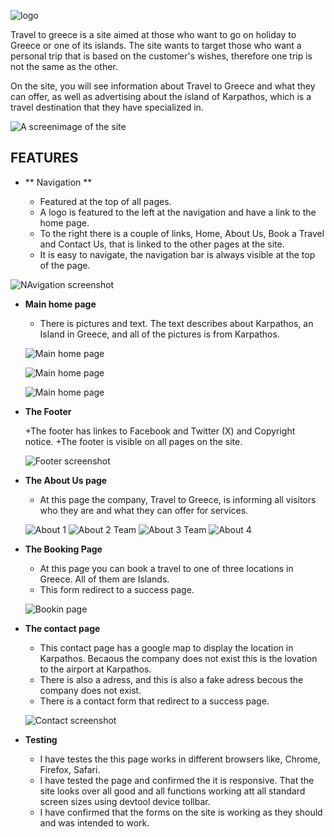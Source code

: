 ![logo](assets/images/logo.webp)

Travel to greece is a site aimed at those who want to go on holiday to Greece or one of its islands. The site wants to target those who want a personal trip that is based on the customer's wishes, therefore one trip is not the same as the other. 

On the site, you will see information about Travel to Greece and what they can offer, as well as advertising about the island of Karpathos, which is a travel destination that they have specialized in.

![A screenimage of the site](assets/images/readme_files/screenimage.webp)

## FEATURES

+ ** Navigation **
  
  + Featured at the top of all pages.
  + A logo is featured to the left at the navigation and have a link to the home page.
  + To the right there is a couple of links, Home, About Us, Book a Travel and Contact Us, that is linked to the other pages at the site.
  + It is easy to navigate, the navigation bar is always visible at the top of the page.

![NAvigation screenshot](assets/images/readme_files/navigation-screenshot.webp)

+ **Main home page**

  + There is pictures and text. The text describes about Karpathos, an Island in Greece, and all of the pictures is from Karpathos.

  ![Main home page](assets/images/readme_files/main-home-page1.webp)

  ![Main home page](assets/images/readme_files/main-home-page2.webp)

  ![Main home page](assets/images/readme_files/main-home-page3.webp)

+ **The Footer**

  +The footer has linkes to Facebook and Twitter (X) and Copyright notice.
  +The footer is visible on all pages on the site.

  ![Footer screenshot](assets/images/readme_files/footer-screenshot.webp)

+ **The About Us page**

  + At this page the company, Travel to Greece, is informing all visitors who they are and what they can offer for services.

  ![About 1](assets/images/readme_files/about1.webp)
  ![About 2 Team](assets/images/readme_files/about_team1.webp)
  ![About 3 Team](assets/images/readme_files/about_team2.webp)
  ![About 4](assets/images/readme_files/about3.webp)

+ **The Booking Page**

  + At this page you can book a travel to one of three locations in Greece. All of them are Islands.
  + This form redirect to a success page.

  ![Bookin page](assets/images/readme_files/book-a-travel.webp)

+ **The contact page**

  + This contact page has a google map to display the location in Karpathos. Becaous the company does not exist this is the lovation to the airport at Karpathos.
  + There is also a adress, and this is also a fake adress becous the company does not exist.
  + There is a contact form that redirect to a success page.

  ![Contact screenshot](assets/images/readme_files/contact-screenshot.webp)

+ **Testing**

  + I have testes the this page works in different browsers like, Chrome, Firefox, Safari.
  + I have tested the page and confirmed the it is responsive. That the site looks over all good and all functions working att all standard screen sizes
    using devtool device tollbar.
  + I have confirmed that the forms on the site is working as they should and was intended to work.



